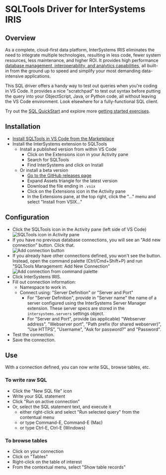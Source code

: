 # SQLTools Driver for InterSystems IRIS

## Overview

As a complete, cloud-first data platform, InterSystems IRIS eliminates the need to integrate multiple technologies, resulting in less code, fewer system resources, less maintenance, and higher ROI. It provides high performance [database management, interoperability, and analytics capabilities](https://www.intersystems.com/products/intersystems-iris/#technology), all built-in from the ground up to speed and simplify your most demanding data-intensive applications.

This SQL driver offers a handy way to test out queries when you're coding in VS Code. It provides a nice "scratchpad" to test out syntax before putting the query into your ObjectScript, Java, or Python code, all without leaving the VS Code environment. Look elsewhere for a fully-functional SQL client.

Try out the [SQL QuickStart](https://gettingstarted.intersystems.com/language-quickstarts/sql-quickstart/) and explore more [getting started exercises](https://gettingstarted.intersystems.com).

## Installation

- [Install SQLTools in VS Code from the Marketplace](https://marketplace.visualstudio.com/items?itemName=mtxr.sqltools)
- Install the InterSystems extension to SQLTools
  - Install a published version from within VS Code
    - Click on the Extensions icon in your Activity pane
    - Search for SQLTools
    - Find InterSystems and click on Install
  - Or install a beta version
    - [Go to the GitHub releases page](https://github.com/intersystems-community/sqltools-intersystems-driver/releases)
    - Expand Assets triangle for the latest version
    - Download the file ending in `.vsix`
    - Click on the Extensions icon in the Activity pane
    - In the Extensions pane, at the top right, click the "..." menu and select "Install from VSIX..."

## Configuration

- Click the SQLTools icon in the Activity pane (left side of VS Code)  
  ![SQLTools icon in Activity pane](https://raw.githubusercontent.com/intersystems-community/sqltools-intersystems-driver/master/docs/assets/img/activitybar.png)
- If you have no previous database connections, you will see an "Add new connection" button. Click that.  
  ![Add connection button](https://raw.githubusercontent.com/intersystems-community/sqltools-intersystems-driver/master/docs/assets/img/addconnection.png)
- If you already have other connections defined, you won't see the button. Instead, open the command palette (Ctrl/Cmd+Shift+P) and run "SQLTools Management: Add New Connection" ![Add connection from command palette](https://raw.githubusercontent.com/intersystems-community/sqltools-intersystems-driver/master/docs/assets/img/command_palette_add_new.png)
- Click InterSystems IRIS.
- Fill out connection information:
  - Namespace to work in.
  - Connect using: "Server Definition" or "Server and Port"
    - For "Server Definition", provide in "Server name" the name of a server configured using the InterSystems Server Manager extension. These server specs are stored in the `intersystems.servers` settings object.
    - For "Server and Port", provide (as applicable) "Webserver address", "Webserver port", "Path prefix (for shared webserver)", "Use HTTPS", "Username", "Ask for password?" and "Password".
- Test the connection.
- Save the connection.

## Use

With a connection defined, you can now write SQL, browse tables, etc.

### To write raw SQL
- Click the "New SQL file" icon
- Write your SQL statement
- Click "Run on active connection"
- Or, select the SQL statement text, and execute it
  - either right-click and select "Run selected query" from the contentual menu
  - or type Command-E, Command-E (Mac)
  - or type Ctrl-E, Ctrl-E (Windows)

### To browse tables

- Click on your connection
- Click on "Tables"
- Right-click on the table of interest
- From the contextual menu, select "Show table records"
